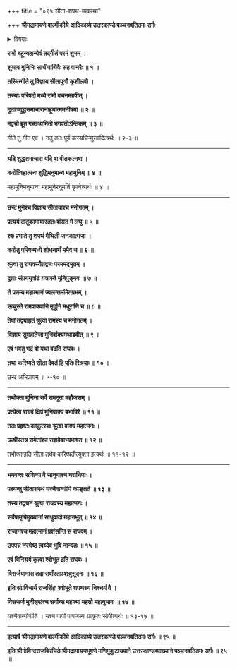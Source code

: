 +++
title = "०९५ सीता-शपथ-व्यवस्था"

+++
**श्रीमद्रामायणे वाल्मीकीये आदिकाव्ये उत्तरकाण्डे पञ्चनवतितमः सर्गः**


<details><summary>विषयाः</summary>

बहु-कालं सभा-मध्ये कुश-लव-गीत-रामायणं श्रुतवता रामेण  
रामायण-वचनाद् एव कुश-लवयोः सीता-सुतत्व-विज्ञानम् ॥ १ ॥  
तथा प्रत्ययोत्पादनेन  
लोकापवादापनोदन-पूर्वकं  
निज-शुद्धि--प्रख्यापनाय शपथ-करणे  
सीता-भावावगमाय  
वाल्मीकिं प्रति दूत-प्रेषणम् ॥ २ ॥  
दूत-मुखाच् छपथ-करणे  
सीताङ्गीकरण-श्रवण-हृष्टेन रामेण  
सकल-सभास्तारान्+++(=??)+++ प्रति परेद्युः प्रभाते  
प्रवर्तिष्यमाण-सीता-शपथ-दर्शन--प्रार्थना-पूर्वकं तेषां विसर्जनम् ॥ ३ ॥
</details>


**रामो बहून्यहान्येवं तद्गीतं परमं शुभम् ।**

**शुश्राव मुनिभिः सार्धं पार्थिवैः सह वानरैः ॥ १ ॥**

**तस्मिन्गीते तु विज्ञाय सीतापुत्रौ कुशीलवौ ।**

**तस्याः परिषदो मध्ये रामो वचनमब्रवीत् ।**

**दूताञ्शुद्धसमाचारानाहूयात्ममनीषया ॥ २ ॥**

**मद्वचो ब्रूत गच्छध्वमितो भगवतोऽन्तिकम् ॥ ३ ॥**

गीते तु गीत एव । नतु ततः पूर्वं कस्यचिन्मुखादित्यर्थः ॥ २-३ ॥

****

**यदि शुद्धसमाचारा यदि वा वीतकल्मषा ।**

**करोत्विहात्मनः शुद्धिमनुमान्य महामुनिम् ॥ ४ ॥**

महामुनिमनुमान्य महामुनेरनुमतिं कृत्वेत्यर्थः ॥ ४ ॥

****

**छन्दं मुनेश्च विज्ञाय सीतायाश्च मनोगतम् ।**

**प्रत्ययं दातुकामायास्ततः शंसत मे लघु ॥ ५ ॥**

**श्वः प्रभाते तु शपथं मैथिली जनकात्मजा ।**

**करोतु परिषन्मध्ये शोधनार्थं ममैव च ॥ ६ ॥**

**श्रुत्वा तु राघवस्यैतद्वचः परममद्भुतम् ।**

**दूताः संप्रययुर्वाटं यत्रास्ते मुनिपुङ्गवः ॥ ७ ॥**

**ते प्रणम्य महात्मानं ज्वलन्तममितप्रभम् ।**

**ऊचुस्ते रामवाक्यानि मृदूनि मधुराणि च ॥ ८ ॥**

**तेषां तद्व्याहृतं श्रुत्वा रामस्य च मनोगतम् ।**

**विज्ञाय सुमहातेजा मुनिर्वाक्यमथाब्रवीत् ॥ ९ ॥**

**एवं भवतु भद्रं वो यथा वदति राघवः ।**

**तथा करिष्यते सीता दैवतं हि पतिः स्त्रियाः ॥ १० ॥**

छन्दं अभिप्रायम् ॥ ५-१० ॥

****

**तथोक्ता मुनिना सर्वे रामदूता महौजसम् ।**

**प्रत्येत्य राघवं क्षिप्रं मुनिवाक्यं बभाषिरे ॥ ११ ॥**

**ततः प्रहृष्टः काकुत्स्थः श्रुत्वा वाक्यं महात्मनः ।**

**ऋषींस्तत्र समेतांश्च राज्ञवैवाभ्यभाषत ॥ १२ ॥**

तभोक्ताइति सीता तथैव करिष्यतीत्युक्ता इत्यर्थः ॥ ११-१२ ॥

****

**भगवन्तः सशिष्या वै सानुगाश्च नराधिपाः ।**

**पश्यन्तु सीताशपथं यश्चैवान्योपि काङ्क्षते ॥ १३ ॥**

**तस्य तद्वचनं श्रुत्वा राघवस्य महात्मनः ।**

**सर्वेषामृषिमुख्यानां साधुवादो महानभूत् ॥ १४ ॥**

**राजानश्च महात्मानं प्रशंसन्ति स राघवम् ।**

**उपपन्नं नरश्रेष्ठ त्वय्येव भुवि नान्यतः ॥ १५ ॥**

**एवं विनिश्रयं कृत्वा श्वोभूत इति राघवः ।**

**विसर्जयामास तदा सर्वांस्ताञ्शत्रुसूदनः ॥ १६ ॥**

**इति संप्रविचार्य राजसिंहः श्वोभूते शपथस्य निश्चयं वै ।**

**विससर्ज मुनीन्नृपांश्च सर्वान्स महात्मा महतो महानुभावः ॥ १७ ॥**

यश्चैवान्योपीति । यश्च पापी पापजल्पः प्राकृतः सोपीत्यर्थः ॥ १३-१७ ॥

****

**इत्यार्षे श्रीमद्रामायणे वाल्मीकीये आदिकाव्ये उत्तरकाण्डे पञ्चनवतितमः सर्गः ॥ ९५ ॥**

**इति श्रीगोविन्दराजविरचिते श्रीमद्रामायणभूषणे मणिमुकुटाख्याने उत्तरकाण्डव्याख्याने पञ्चनवतितमः सर्गः ॥ ९५ ॥**
